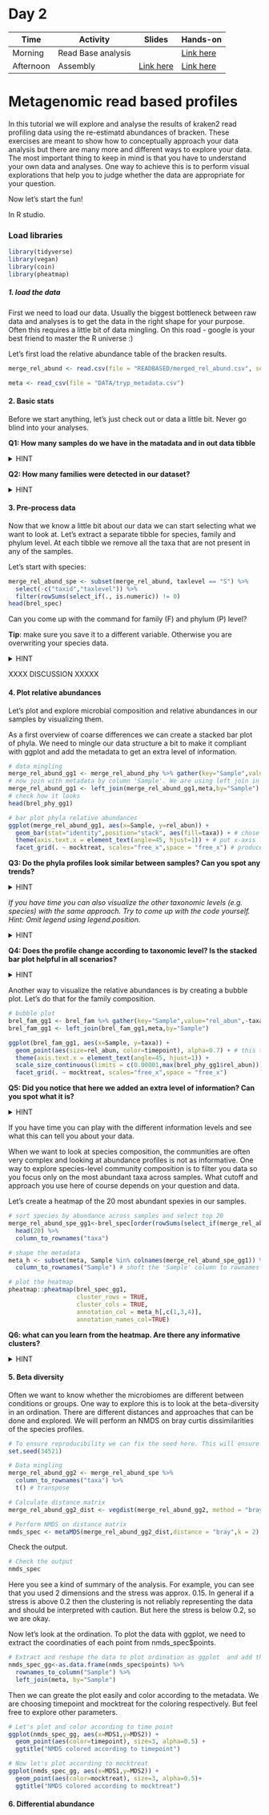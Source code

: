 # Day 2

| Time      | Activity                      | Slides                                | Hands-on                                                |
|-----------|-------------------------------|---------------------------------------|---------------------------------------------------------|
| Morning   | Read Base analysis            |                                       |       [Link here](Readbased.md)                            | 
| Afternoon | Assembly                      | [Link here](linkhere.pdf)                | [Link here](Day2/Day2_assembly.md) |




# Metagenomic read based profiles

In this tutorial we will explore and analyse the results of kraken2 read profiling data using the re-estimatd abundances of bracken. These exercises are meant to show how to conceptually approach your data analysis but there are many more and different ways to explore your data. The most important thing to keep in mind is that you have to understand your own data and analyses. One way to achieve this is to perform visual explorations that help you to judge whether the data are appropriate for your question.

Now let’s start the fun!

In R studio.

### Load libraries

```R
library(tidyverse)
library(vegan)
library(coin)
library(pheatmap)
```


##### 1. load the data

First we need to load our data. Usually the biggest bottleneck between raw data and analyses is to get the data in the right shape for your purpose. Often this requires a little bit of data mingling. On this road - google is your best friend to master the R universe :)

Let’s first load the relative abundance table of the bracken results.

```R
merge_rel_abund <- read.csv(file = "READBASED/merged_rel_abund.csv", sep = " ") 

meta <- read_csv(file = "DATA/tryp_metadata.csv")
```


#### 2. Basic stats

Before we start anything, let’s just check out or data a little bit. Never go blind into your analyses.

**Q1: How many samples do we have in the matadata and in out data tibble**

<details>
<summary>
HINT
</summary>

> XXXX

</details>  

**Q2: How many families were detected in our dataset?**

<details>
<summary>
HINT
</summary>

> XXX

</details>  

#### 3. Pre-process data

Now that we know a little bit about our data we can start selecting what we want to look at. Let’s extract a separate tibble for species, family and phylum level. At each tibble we remove all the taxa that are not present in any of the samples.

Let’s start with species:

```R
merge_rel_abund_spe <- subset(merge_rel_abund, taxlevel == "S") %>% 
  select(-c("taxid","taxlevel")) %>%
  filter(rowSums(select_if(., is.numeric)) != 0)
head(brel_spec)
```

Can you come up with the command for family (F) and phylum (P) level? 

**Tip**: make sure you save it to a different variable. Otherwise you are overwriting your species data.

<details>
<summary>
HINT
</summary>

```r
merge_rel_abund_fam<-subset(merge_rel_abund, taxlevel == "F") %>% 
  select(-c("taxid","taxlevel")) %>%
  filter(rowSums(select_if(., is.numeric)) != 0)

merge_rel_abund_phy<-subset(merge_rel_abund, taxlevel == "P") %>% 
  select(-c("taxid","taxlevel")) %>%
  filter(rowSums(select_if(., is.numeric)) != 0)
```

</details>  


XXXX DISCUSSION XXXXX


#### 4. Plot relative abundances
Let’s plot and explore microbial composition and relative abundances in our samples by visualizing them.

As a first overview of coarse differences we can create a stacked bar plot of phyla. We need to mingle our data structure a bit to make it compliant with ggplot and add the metadata to get an extra level of information.

```r
# data mingling
merge_rel_abund_gg1 <- merge_rel_abund_phy %>% gather(key="Sample",value="rel_abun",-taxa)
# now join with metadata by column 'Sample'. We are using left join in case the metadata file contains additional samples not included in our dataset
merge_rel_abund_gg1 <- left_join(merge_rel_abund_gg1,meta,by="Sample") 
# check how it looks
head(brel_phy_gg1) 
```


```r
# bar plot phyla relative abundances
ggplot(merge_rel_abund_gg1, aes(x=Sample, y=rel_abun)) +
  geom_bar(stat="identity",position="stack", aes(fill=taxa)) + # chose bar plot
  theme(axis.text.x = element_text(angle=45, hjust=1)) + # put x-axis label at 45 degree angle
  facet_grid(. ~ mocktreat, scales="free_x",space = "free_x") # produce two panels according to metatadata category 'mocktreat'
```

**Q3: Do the phyla profiles look similar between samples? Can you spot any trends?**

<details>
<summary>
HINT
</summary>

> A3: We see that the same two Phyla dominate all samples but there is some variability between samples. From a first look there does not seem to be a major difference between the two groups A and B at this taxonomic level.

</details>  


*If you have time you can also visualize the other taxonomic levels (e.g. species) with the same approach. Try to come up with the code yourself. Hint: Omit legend using legend.position.*


<details>
<summary>
HINT
</summary>

```r
# bar plot phyla relative abundances
brel_spec_gg1 <- brel_spec %>% gather(key="Sample",value="rel_abun",-taxa)
brel_spec_gg1 <- left_join(brel_spec_gg1,meta,by="Sample")

ggplot(brel_spec_gg1, aes(x=Sample, y=rel_abun)) +
  geom_bar(stat="identity",position="stack", aes(fill=taxa)) +
  theme(axis.text.x = element_text(angle=45, hjust=1),
        legend.position = "none") +
  facet_grid(. ~ mocktreat, scales="free_x",space = "free_x")
```

</details>  


**Q4: Does the profile change according to taxonomic level? Is the stacked bar plot helpful in all scenarios?**


<details>
<summary>
HINT
</summary>

> A4: When too many taxa are present, such as at species level, it becomes difficult to distinguish the colors. As you might realize, when there are too many taxa it becomes very difficult to spot anything in the stacked bar plot. 

</details>  


Another way to visualize the relative abundances is by creating a bubble plot. Let’s do that for the family composition.


```r
# bubble plot
brel_fam_gg1 <- brel_fam %>% gather(key="Sample",value="rel_abun",-taxa)
brel_fam_gg1 <- left_join(brel_fam_gg1,meta,by="Sample")

ggplot(brel_fam_gg1, aes(x=Sample, y=taxa)) +
  geom_point(aes(size=rel_abun, color=timepoint), alpha=0.7) + # this time we use points
  theme(axis.text.x = element_text(angle=45, hjust=1)) +
  scale_size_continuous(limits = c(0.00001,max(brel_phy_gg1$rel_abun))) + # sets minimum above '0' 
  facet_grid(. ~ mocktreat, scales="free_x",space = "free_x")
```


**Q5: Did you notice that here we added an extra level of information? Can you spot what it is?**

<details>
<summary>
HINT
</summary>

> A5: Now we produced panels according to mocktreat and colored according to time point. Like this you can see that we only have two time points in one of the groups. This plot allows us therefore to combine multiple metadata layers.

</details>  

If you have time you can play with the different information levels and see what this can tell you about your data.

When we want to look at species composition, the communities are often very complex and looking at abundance profiles is not as informative. One way to explore species-level community composition is to filter you data so you focus only on the most abundant taxa across samples. What cutoff and approach you use here of course depends on your question and data.

Let’s create a heatmap of the 20 most abundant spexies in our samples.


```r
# sort species by abundance across samples and select top 20
merge_rel_abund_spe_gg1<-brel_spec[order(rowSums(select_if(merge_rel_abund_spe, is.numeric)),decreasing=T),] %>%
  head(20) %>%
  column_to_rownames("taxa")

# shape the metadata
meta_h <- subset(meta, Sample %in% colnames(merge_rel_abund_spe_gg1)) %>% 
  column_to_rownames("Sample") # shoft the 'Sample' column to rownames

# plot the heatmap
pheatmap::pheatmap(brel_spec_gg1,
                   cluster_rows = TRUE,
                   cluster_cols = TRUE,
                   annotation_col = meta_h[,c(1,3,4)],
                   annotation_names_col=TRUE)
```

**Q6: what can you learn from the heatmap. Are there any informative clusters?**

<details>
<summary>
HINT
</summary>

A6: We can see that 4 species dominate the communities in most samples. Adding the metadata we can also see that data do not cluster strongly according to group or time point, but there is some degree of structuring in mocktreat.

</details>  

#### 5. Beta diversity


Often we want to know whether the microbiomes are different between conditions or groups. One way to explore this is to look at the beta-diversity in an ordination. There are different distances and approaches that can be done and explored. We will perform an NMDS on bray curtis dissimilarities of the species profiles.


```r
# To ensure reproducibility we can fix the seed here. This will ensure you always get the same result each time you run your data.
set.seed(34521)

# Data mingling
merge_rel_abund_gg2 <- merge_rel_abund_spe %>% 
  column_to_rownames("taxa") %>% 
  t() # transpose

# Calculate distance matrix
merge_rel_abund_gg2_dist <- vegdist(merge_rel_abund_gg2, method = "bray")

# Perform NMDS on distance matrix
nmds_spec <- metaMDS(merge_rel_abund_gg2_dist,distance = "bray",k = 2)
```

Check the output. 

```r
# Check the output
nmds_spec
```
Here you see a kind of summary of the analysis. For example, you can see that you used 2 dimensions and the stress was approx. 0.15. In general if a stress is above 0.2 then the clustering is not reliably representing the data and should be interpreted with caution. But here the stress is below 0.2, so we are okay.

Now let’s look at the ordination. To plot the data with ggplot, we need to extract the coordinaties of each point from nmds_spec$points.

```r
# Extract and reshape the data to plot ordination as ggplot  and add the metadata
nmds_spec_gg<-as.data.frame(nmds_spec$points) %>%
  rownames_to_column("Sample") %>%
  left_join(meta, by="Sample")
```
Then we can greate the plot easily and color according to the metadata. We are choosing timepoint and mocktreat for the coloring respectively. But feel free to explore other parameters.

```r
# Let's plot and color according to time point
ggplot(nmds_spec_gg, aes(x=MDS1,y=MDS2)) +
  geom_point(aes(color=timepoint), size=3, alpha=0.5) +
  ggtitle("NMDS colored according to timepoint")
```



```r
# Now let's plot according to mocktreat
ggplot(nmds_spec_gg, aes(x=MDS1,y=MDS2)) +
  geom_point(aes(color=mocktreat), size=3, alpha=0.5)+
  ggtitle("NMDS colored according to mocktreat")
```
#### 6. Differential abundance









